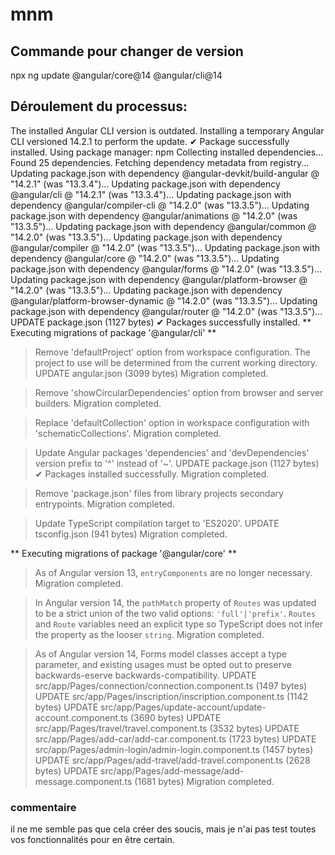 # mnm

## Commande pour changer de version
npx ng update @angular/core@14 @angular/cli@14

## Déroulement du processus:

The installed Angular CLI version is outdated.
Installing a temporary Angular CLI versioned 14.2.1 to perform the update.
✔ Package successfully installed.
Using package manager: npm
Collecting installed dependencies...
Found 25 dependencies.
Fetching dependency metadata from registry...
    Updating package.json with dependency @angular-devkit/build-angular @ "14.2.1" (was "13.3.4")...
    Updating package.json with dependency @angular/cli @ "14.2.1" (was "13.3.4")...
    Updating package.json with dependency @angular/compiler-cli @ "14.2.0" (was "13.3.5")...
    Updating package.json with dependency @angular/animations @ "14.2.0" (was "13.3.5")...
    Updating package.json with dependency @angular/common @ "14.2.0" (was "13.3.5")...
    Updating package.json with dependency @angular/compiler @ "14.2.0" (was "13.3.5")...
    Updating package.json with dependency @angular/core @ "14.2.0" (was "13.3.5")...
    Updating package.json with dependency @angular/forms @ "14.2.0" (was "13.3.5")...
    Updating package.json with dependency @angular/platform-browser @ "14.2.0" (was "13.3.5")...
    Updating package.json with dependency @angular/platform-browser-dynamic @ "14.2.0" (was "13.3.5")...
    Updating package.json with dependency @angular/router @ "14.2.0" (was "13.3.5")...
UPDATE package.json (1127 bytes)
✔ Packages successfully installed.
** Executing migrations of package '@angular/cli' **

> Remove 'defaultProject' option from workspace configuration.
  The project to use will be determined from the current working directory.
UPDATE angular.json (3099 bytes)
  Migration completed.

> Remove 'showCircularDependencies' option from browser and server builders.
  Migration completed.

> Replace 'defaultCollection' option in workspace configuration with 'schematicCollections'.
  Migration completed.

> Update Angular packages 'dependencies' and 'devDependencies' version prefix to '^' instead of '~'.
UPDATE package.json (1127 bytes)
✔ Packages installed successfully.
  Migration completed.

> Remove 'package.json' files from library projects secondary entrypoints.
  Migration completed.

> Update TypeScript compilation target to 'ES2020'.
UPDATE tsconfig.json (941 bytes)
  Migration completed.

** Executing migrations of package '@angular/core' **

> As of Angular version 13, `entryComponents` are no longer necessary.
  Migration completed.

> In Angular version 14, the `pathMatch` property of `Routes` was updated to be a strict union of the two valid options: `'full'|'prefix'`.
  `Routes` and `Route` variables need an explicit type so TypeScript does not infer the property as the looser `string`.
  Migration completed.

> As of Angular version 14, Forms model classes accept a type parameter, and existing usages must be opted out to preserve backwards-eserve backwards-compatibility.
UPDATE src/app/Pages/connection/connection.component.ts (1497 bytes)
UPDATE src/app/Pages/inscription/inscription.component.ts (1142 bytes)
UPDATE src/app/Pages/update-account/update-account.component.ts (3690 bytes)
UPDATE src/app/Pages/travel/travel.component.ts (3532 bytes)
UPDATE src/app/Pages/add-car/add-car.component.ts (1723 bytes)
UPDATE src/app/Pages/admin-login/admin-login.component.ts (1457 bytes)
UPDATE src/app/Pages/add-travel/add-travel.component.ts (2628 bytes)
UPDATE src/app/Pages/add-message/add-message.component.ts (1681 bytes)
  Migration completed.
  
  ### commentaire
  
  il ne me semble pas que cela créer des soucis, mais je n'ai pas test toutes vos fonctionnalités pour en être certain.
